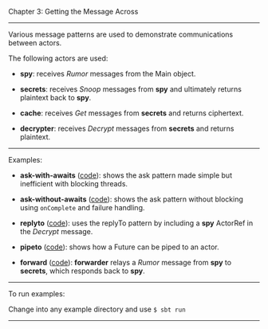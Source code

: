 Chapter 3:  Getting the Message Across 

***

Various message patterns are used to demonstrate communications between actors.

The following actors are used:

* **spy**: receives *Rumor* messages from the Main object.

* **secrets**: receives *Snoop* messages from **spy** and ultimately returns plaintext back to **spy**.

* **cache**: receives *Get* messages from **secrets** and returns ciphertext.

* **decrypter**: receives *Decrypt* messages from **secrets** and returns plaintext.


***

Examples:

* **ask-with-awaits** ([code](ask-with-awaits/src/main/scala/AskWithAwaits.scala)):
shows the ask pattern made simple but inefficient with blocking threads.

* **ask-without-awaits** ([code](ask-without-awaits/src/main/scala/AskWithoutAwaits.scala)):
shows the ask pattern without blocking using `onComplete` and failure handling.

* **replyto** ([code](replyto/src/main/scala/ReplyTo.scala)):
uses the replyTo pattern by including a **spy** ActorRef in the *Decrypt* message.

* **pipeto** ([code](pipeto/src/main/scala/PipeTo.scala)):
shows how a Future can be piped to an actor.

* **forward** ([code](forward/src/main/scala/Forward.scala)):
**forwarder** relays a *Rumor* message from **spy** to **secrets**, which responds back to **spy**.


***

To run examples:

Change into any example directory and use `$ sbt run`

***

